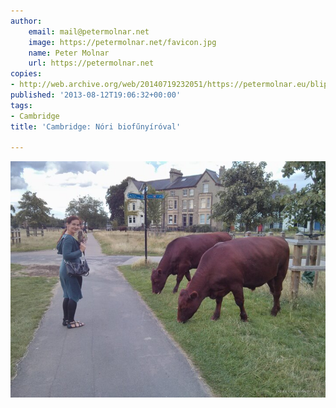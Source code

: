 ```yaml
---
author:
    email: mail@petermolnar.net
    image: https://petermolnar.net/favicon.jpg
    name: Peter Molnar
    url: https://petermolnar.net
copies:
- http://web.archive.org/web/20140719232051/https://petermolnar.eu/blips/biofunyiroval/
published: '2013-08-12T19:06:32+00:00'
tags:
- Cambridge
title: 'Cambridge: Nóri biofűnyíróval'

---
```


![Cows in the middle of Cambridge](biofunyiro-cambridge.jpg)